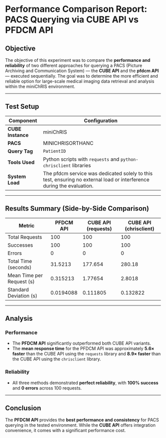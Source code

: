 # Performance Comparison Report: PACS Querying via CUBE API vs PFDCM API

## Objective
The objective of this experiment was to compare the **performance and reliability** of two different approaches for querying a PACS (Picture Archiving and Communication System) — the **CUBE API** and the **pfdcm API** — executed sequentially. The goal was to determine the more efficient and reliable option for large-scale medical imaging data retrieval and analysis within the miniChRIS environment.

---

## Test Setup

| Component        | Configuration                         |
|------------------|----------------------------------------|
| **CUBE Instance** | miniChRIS                             |
| **PACS**         | MINICHRISORTHANC                       |
| **Query Tag**    | `PatientID`                            |
| **Tools Used**   | Python scripts with `requests` and `python-chrisclient` libraries |
| **System Load**  | The pfdcm service was dedicated solely to this test, ensuring no external load or interference during the evaluation. |

---

## Results Summary (Side-by-Side Comparison)

| Metric                     | **PFDCM API**     | **CUBE API (requests)** | **CUBE API (chrisclient)** |
|----------------------------|-------------------|--------------------------|-----------------------------|
| Total Requests             | 100               | 100                      | 100                         |
| Successes                  | 100               | 100                      | 100                         |
| Errors                     | 0                 | 0                        | 0                           |
| Total Time (seconds)       | 31.5213           | 177.654                  | 280.18                      |
| Mean Time per Request (s)  | 0.315213          | 1.77654                  | 2.8018                      |
| Standard Deviation (s)     | 0.0194088         | 0.111805                 | 0.132822                    | 

---

## Analysis

### Performance
- The **PFDCM API** significantly outperformed both CUBE API variants.
- The **mean response time** for the PFDCM API was approximately **5.6× faster** than the CUBE API using the `requests` library and **8.9× faster** than the CUBE API using the `chrisclient` library.

### Reliability
- All three methods demonstrated **perfect reliability**, with **100% success** and **0 errors** across 100 requests.

---

## Conclusion

The **PFDCM API** provides the **best performance and consistency** for PACS querying in the tested environment. While the **CUBE API** offers integration convenience, it comes with a significant performance cost.



